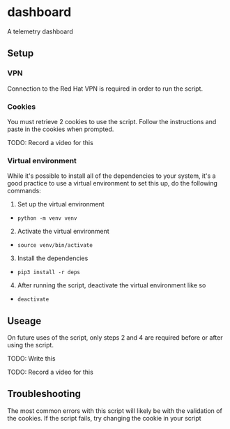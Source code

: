 # dashboard
A telemetry dashboard

## Setup

### VPN

Connection to the Red Hat VPN is required in order to run the script.

### Cookies

You must retrieve 2 cookies to use the script. Follow the instructions and paste in the cookies when prompted.

TODO: Record a video for this

### Virtual environment

While it's possible to install all of the dependencies to your system, it's a good practice to use a virtual environment to set this up, do the following commands:

1. Set up the virtual environment
  - `python -m venv venv`

2. Activate the virtual environment
  - `source venv/bin/activate`

3. Install the dependencies
  - `pip3 install -r deps`

4. After running the script, deactivate the virtual environment like so
  - `deactivate`


## Useage

On future uses of the script, only steps 2 and 4 are required before or after using the script.

TODO: Write this

TODO: Record a video for this

## Troubleshooting

The most common errors with this script will likely be with the validation of the cookies. If the script fails, try changing the cookie in your script
